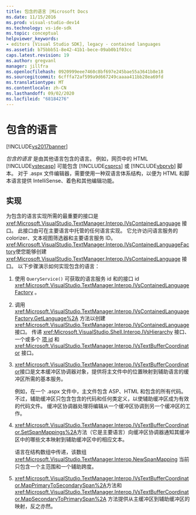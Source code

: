 ```yaml
---
title: 包含的语言 |Microsoft Docs
ms.date: 11/15/2016
ms.prod: visual-studio-dev14
ms.technology: vs-ide-sdk
ms.topic: conceptual
helpviewer_keywords:
- editors [Visual Studio SDK], legacy - contained languages
ms.assetid: b75bbb51-8e42-41b1-bece-09ab0b1f03cc
caps.latest.revision: 19
ms.author: gregvanl
manager: jillfra
ms.openlocfilehash: 0920999eee7460c8bf697e245bae55a3641b8e18
ms.sourcegitcommit: 6cfffa72af599a9d667249caaaa411bb28ea69fd
ms.translationtype: MT
ms.contentlocale: zh-CN
ms.lasthandoff: 09/02/2020
ms.locfileid: "68184276"
---
```

# <a name="contained-languages"></a>包含的语言
[!INCLUDE[vs2017banner](../includes/vs2017banner.md)] 

*包含的语言* 是由其他语言包含的语言。 例如，网页中的 HTML [!INCLUDE[vstecasp](../includes/vstecasp-md.md)] 可能包含 [!INCLUDE[csprcs](../includes/csprcs-md.md)] 或 [!INCLUDE[vbprvb](../includes/vbprvb-md.md)] 脚本。 对于 .aspx 文件编辑器，需要使用一种双语言体系结构，以便为 HTML 和脚本语言提供 IntelliSense、着色和其他编辑功能。  
  
## <a name="implementation"></a>实现  
 为包含的语言实现所需的最重要的接口是 <xref:Microsoft.VisualStudio.TextManager.Interop.IVsContainedLanguage> 接口。 此接口由可在主要语言中托管的任何语言实现。 它允许访问语言服务的 colorizer、文本视图筛选器和主要语言服务 ID。 <xref:Microsoft.VisualStudio.TextManager.Interop.IVsContainedLanguageFactory>使您能够创建 <xref:Microsoft.VisualStudio.TextManager.Interop.IVsContainedLanguage> 接口。 以下步骤演示如何实现包含的语言：  
  
1. 使用 `QueryService()` 可获取的语言服务 id 和的接口 id <xref:Microsoft.VisualStudio.TextManager.Interop.IVsContainedLanguageFactory> 。  
  
2. 调用 <xref:Microsoft.VisualStudio.TextManager.Interop.IVsContainedLanguageFactory.GetLanguage%2A> 方法以创建 <xref:Microsoft.VisualStudio.TextManager.Interop.IVsContainedLanguage> 接口。 传递 <xref:Microsoft.VisualStudio.Shell.Interop.IVsHierarchy> 接口、一个或多个 [项 id](<xref:Microsoft.VisualStudio.VSConstants.VSITEMID>) 和 <xref:Microsoft.VisualStudio.TextManager.Interop.IVsTextBufferCoordinator> 接口。  
  
3. <xref:Microsoft.VisualStudio.TextManager.Interop.IVsTextBufferCoordinator>接口是文本缓冲区协调器对象，提供将主文件中的位置映射到辅助语言的缓冲区所需的基本服务。  
  
     例如，在一个 .aspx 文件中，主文件包含 ASP、HTML 和包含的所有代码。 不过，辅助缓冲区只包含包含的代码和任何类定义，以使辅助缓冲区成为有效的代码文件。 缓冲区协调器处理将编辑从一个缓冲区协调到另一个缓冲区的工作。  
  
4. <xref:Microsoft.VisualStudio.TextManager.Interop.IVsTextBufferCoordinator.SetSpanMappings%2A>方法（它是主要语言）向缓冲区协调器通知其缓冲区中的哪些文本映射到辅助缓冲区中的相应文本。  
  
     语言在结构数组中传递，该数组 <xref:Microsoft.VisualStudio.TextManager.Interop.NewSpanMapping> 当前只包含一个主范围和一个辅助跨度。  
  
5. <xref:Microsoft.VisualStudio.TextManager.Interop.IVsTextBufferCoordinator.MapPrimaryToSecondarySpan%2A>方法和 <xref:Microsoft.VisualStudio.TextManager.Interop.IVsTextBufferCoordinator.MapSecondaryToPrimarySpan%2A> 方法提供从主缓冲区到辅助缓冲区的映射，反之亦然。
